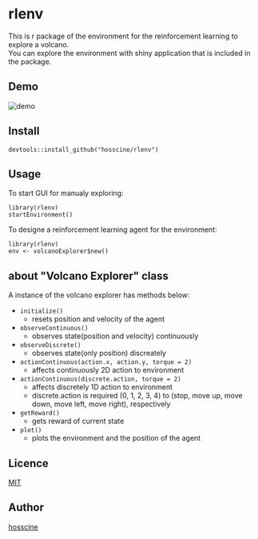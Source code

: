 rlenv
====

This is r package of the environment for the reinforcement learning to explore a volcano.  
You can explore the environment with shiny application that is included in the package.

## Demo
![demo](https://raw.github.com/wiki/hosscine/rlenv/rlenv.gif)

## Install

```
devtools::install_github("hosscine/rlenv")
```

## Usage

To start GUI for manualy exploring:
```
library(rlenv)
startEnvironment()
```

To designe a reinforcement learning agent for the environment:
```
library(rlenv)
env <- volcanoExplorer$new()
```
## about "Volcano Explorer" class

A instance of the volcano explorer has methods below:
* `initialize()`
  * resets position and velocity of the agent
* `observeContinuous()`
  * observes state(position and velocity) continuously 
* `observeDiscrete()`
  * observes state(only position) discreately
* `actionContinuous(action.x, action.y, torque = 2)`
  * affects continuously 2D action to environment
* `actionContinuous(discrete.action, torque = 2)`
  * affects discretely 1D action to environment
  * discrete.action is required (0, 1, 2, 3, 4) to (stop, move up, move down, move left, move right), respectively
* `getReward()`
  * gets reward of current state
* `plot()`
  * plots the environment and the position of the agent

## Licence

[MIT](https://github.com/tcnksm/tool/blob/master/LICENCE)

## Author

[hosscine](https://github.com/hosscine)
